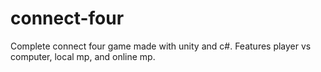 # connect-four
Complete connect four game made with unity and c#. Features player vs computer, local mp, and online mp.

